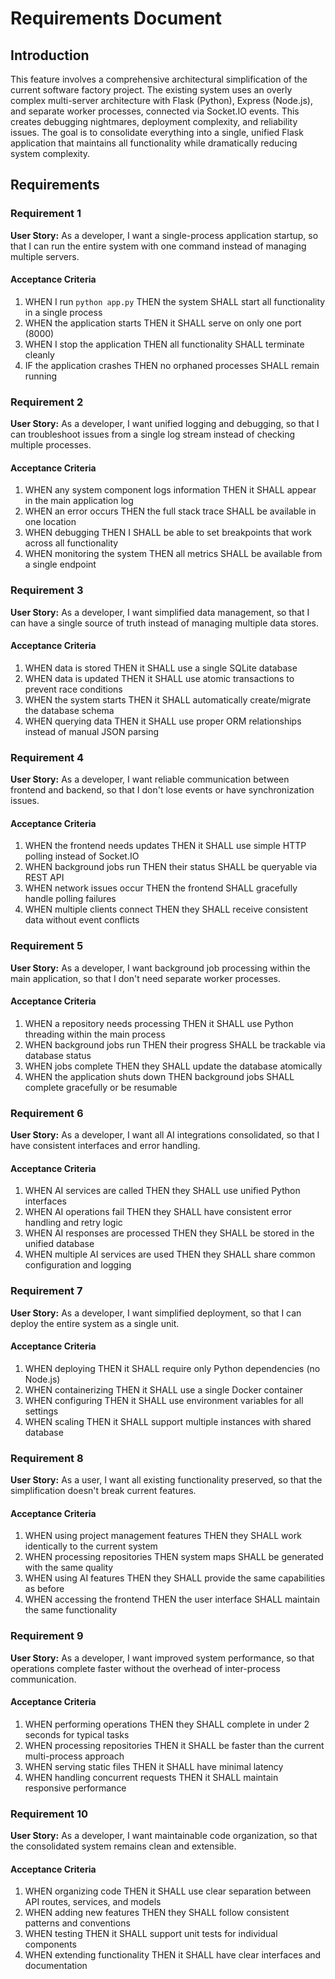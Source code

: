 # Requirements Document

## Introduction

This feature involves a comprehensive architectural simplification of the current software factory project. The existing system uses an overly complex multi-server architecture with Flask (Python), Express (Node.js), and separate worker processes, connected via Socket.IO events. This creates debugging nightmares, deployment complexity, and reliability issues. The goal is to consolidate everything into a single, unified Flask application that maintains all functionality while dramatically reducing system complexity.

## Requirements

### Requirement 1

**User Story:** As a developer, I want a single-process application startup, so that I can run the entire system with one command instead of managing multiple servers.

#### Acceptance Criteria

1. WHEN I run `python app.py` THEN the system SHALL start all functionality in a single process
2. WHEN the application starts THEN it SHALL serve on only one port (8000)
3. WHEN I stop the application THEN all functionality SHALL terminate cleanly
4. IF the application crashes THEN no orphaned processes SHALL remain running

### Requirement 2

**User Story:** As a developer, I want unified logging and debugging, so that I can troubleshoot issues from a single log stream instead of checking multiple processes.

#### Acceptance Criteria

1. WHEN any system component logs information THEN it SHALL appear in the main application log
2. WHEN an error occurs THEN the full stack trace SHALL be available in one location
3. WHEN debugging THEN I SHALL be able to set breakpoints that work across all functionality
4. WHEN monitoring the system THEN all metrics SHALL be available from a single endpoint

### Requirement 3

**User Story:** As a developer, I want simplified data management, so that I can have a single source of truth instead of managing multiple data stores.

#### Acceptance Criteria

1. WHEN data is stored THEN it SHALL use a single SQLite database
2. WHEN data is updated THEN it SHALL use atomic transactions to prevent race conditions
3. WHEN the system starts THEN it SHALL automatically create/migrate the database schema
4. WHEN querying data THEN it SHALL use proper ORM relationships instead of manual JSON parsing

### Requirement 4

**User Story:** As a developer, I want reliable communication between frontend and backend, so that I don't lose events or have synchronization issues.

#### Acceptance Criteria

1. WHEN the frontend needs updates THEN it SHALL use simple HTTP polling instead of Socket.IO
2. WHEN background jobs run THEN their status SHALL be queryable via REST API
3. WHEN network issues occur THEN the frontend SHALL gracefully handle polling failures
4. WHEN multiple clients connect THEN they SHALL receive consistent data without event conflicts

### Requirement 5

**User Story:** As a developer, I want background job processing within the main application, so that I don't need separate worker processes.

#### Acceptance Criteria

1. WHEN a repository needs processing THEN it SHALL use Python threading within the main process
2. WHEN background jobs run THEN their progress SHALL be trackable via database status
3. WHEN jobs complete THEN they SHALL update the database atomically
4. WHEN the application shuts down THEN background jobs SHALL complete gracefully or be resumable

### Requirement 6

**User Story:** As a developer, I want all AI integrations consolidated, so that I have consistent interfaces and error handling.

#### Acceptance Criteria

1. WHEN AI services are called THEN they SHALL use unified Python interfaces
2. WHEN AI operations fail THEN they SHALL have consistent error handling and retry logic
3. WHEN AI responses are processed THEN they SHALL be stored in the unified database
4. WHEN multiple AI services are used THEN they SHALL share common configuration and logging

### Requirement 7

**User Story:** As a developer, I want simplified deployment, so that I can deploy the entire system as a single unit.

#### Acceptance Criteria

1. WHEN deploying THEN it SHALL require only Python dependencies (no Node.js)
2. WHEN containerizing THEN it SHALL use a single Docker container
3. WHEN configuring THEN it SHALL use environment variables for all settings
4. WHEN scaling THEN it SHALL support multiple instances with shared database

### Requirement 8

**User Story:** As a user, I want all existing functionality preserved, so that the simplification doesn't break current features.

#### Acceptance Criteria

1. WHEN using project management features THEN they SHALL work identically to the current system
2. WHEN processing repositories THEN system maps SHALL be generated with the same quality
3. WHEN using AI features THEN they SHALL provide the same capabilities as before
4. WHEN accessing the frontend THEN the user interface SHALL maintain the same functionality

### Requirement 9

**User Story:** As a developer, I want improved system performance, so that operations complete faster without the overhead of inter-process communication.

#### Acceptance Criteria

1. WHEN performing operations THEN they SHALL complete in under 2 seconds for typical tasks
2. WHEN processing repositories THEN it SHALL be faster than the current multi-process approach
3. WHEN serving static files THEN it SHALL have minimal latency
4. WHEN handling concurrent requests THEN it SHALL maintain responsive performance

### Requirement 10

**User Story:** As a developer, I want maintainable code organization, so that the consolidated system remains clean and extensible.

#### Acceptance Criteria

1. WHEN organizing code THEN it SHALL use clear separation between API routes, services, and models
2. WHEN adding new features THEN they SHALL follow consistent patterns and conventions
3. WHEN testing THEN it SHALL support unit tests for individual components
4. WHEN extending functionality THEN it SHALL have clear interfaces and documentation